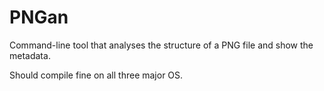 # PNGan

Command-line tool that analyses the structure of a PNG file and show the metadata.

Should compile fine on all three major OS.
